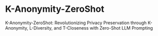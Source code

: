 # K-Anonymity-ZeroShot
K-Anonymity-ZeroShot: Revolutionizing Privacy Preservation through K-Anonymity, L-Diversity, and T-Closeness with Zero-Shot LLM Prompting
